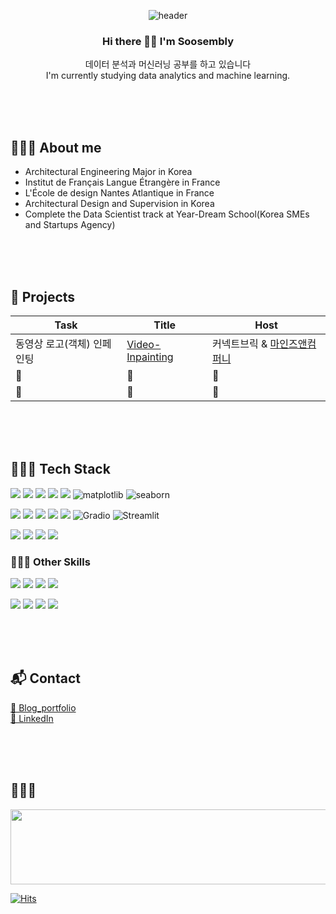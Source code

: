 <div align=center>

![header](https://capsule-render.vercel.app/api?type=venom&height=300&color=gradient&text=SooJIN%20&desc=Junior%20Data%20Scientist&reversal=false&fontColor=0CE5DB&rotate=-10&strokeWidth=0&animation=twinkling&descAlign=50&descAlignY=65)






### Hi there 👋🏻 I'm Soosembly
데이터 분석과 머신러닝 공부를 하고 있습니다
</br>
I'm currently studying data analytics and machine learning.

</div>

</br></br></br>
## 👩🏻‍💻 About me
- Architectural Engineering Major in Korea
- Institut de Français Langue Étrangère in France
- L'École de design Nantes Atlantique in France
- Architectural Design and Supervision in Korea
- Complete the Data Scientist track at Year-Dream School(Korea SMEs and Startups Agency)



</br></br></br>
## 🎯 Projects


| Task | Title | Host |
|--|--|--|
|동영상 로고(객체) 인페인팅|[Video-Inpainting](https://github.com/Soosembly/PJT-Video-Inpainting)|커넥트브릭 & [마인즈앤컴퍼니](https://mnc.ai/)|
| 🍋 | 🍋 | 🍋 |
| 🍒 | 🍒 | 🍒 |







</br></br></br>
## 🧗🏻‍♀️ Tech Stack
<img src="https://img.shields.io/badge/Python-3776AB?style=flat&logo=python&logoColor=white"/> <img src="https://img.shields.io/badge/Pandas-150458?style=flat&logo=Pandas&logoColor=white"/> <img src="https://img.shields.io/badge/Numpy-013243?style=flat&logo=Numpy&logoColor=white"/>  <img src="https://img.shields.io/badge/Scipy-8CAAE6?style=flat&logo=Scipy&logoColor=white"/> <img src="https://img.shields.io/badge/Scikit%20learn-F7931E?style=flat&logo=Scikit%20learn&logoColor=white"/> 
![matplotlib](http://img.shields.io/badge/-Matplotlib-FF6441?style=flat)
![seaborn](http://img.shields.io/badge/-Seaborn-1287B1?style=flat) 

<img src="https://img.shields.io/badge/Pytorch-EE4C2C?style=flat&logo=pytorch&logoColor=white"/> <img src="https://img.shields.io/badge/Keras-D00000?style=flat&logo=Keras&logoColor=white"/> <img src="https://img.shields.io/badge/Tensorflow-FF6F00?style=flat&logo=Tensorflow&logoColor=white"/> <img src="https://img.shields.io/badge/Kaggle-20BEFF?style=flat&logo=Kaggle&logoColor=white"/> <img src="https://img.shields.io/badge/OpenCV-5C3EE8?style=flat&logo=OpenCV&logoColor=white"/>
![Gradio](https://img.shields.io/badge/Gradio-FE7F01.svg?style=flat&logo=Gradio&logoColor=white)
![Streamlit](https://img.shields.io/badge/Streamlit-white.svg?style=flat&logo=Streamlit&logoColor=ff4b4b)

<img src="https://img.shields.io/badge/Dart-0175C2?style=flat&logo=dart&logoColor=white"/> <img src="https://img.shields.io/badge/Flutter-02569B?style=flat&logo=flutter&logoColor=white"/> <img src="https://img.shields.io/badge/Android Studio-3DDC84?style=flat&logo=androidstudio&logoColor=white"/> <img src="https://img.shields.io/badge/Firebase-DD2C00?style=flat&logo=firebase&logoColor=white"/>



### 🤸🏻‍♀️ Other Skills 
<img src="https://img.shields.io/badge/AutoCAD-E51050?style=flat&logo=AutoCAD&logoColor=white"/> <img src="https://img.shields.io/badge/Autodesk Revit-186BFF?style=flat&logo=AutoDesk Revit&logoColor=white"/> <img src="https://img.shields.io/badge/SketchUp-005F9E?style=flat&logo=sketchup&logoColor=white"/> <img src="https://img.shields.io/badge/Blender-E87D0D?style=flat&logo=Blender&logoColor=white"/>

<img src="https://img.shields.io/badge/Adobe-FF0000?style=flat&logo=adobe&logoColor=white"/> <img src="https://img.shields.io/badge/Adobe%20Photoshop-31A8FF?style=flat&logo=adobephotoshop&logoColor=white"/> <img src="https://img.shields.io/badge/Adobe%20Illustrator-FF9A00?style=flat&logo=adobeillustrator&logoColor=white"/> <img src="https://img.shields.io/badge/Adobe%20Indesign-FF3366?style=flat&logo=adobeindesign&logoColor=white"/>


 

</br></br></br>
## 📬 Contact

[🔗 Blog_portfolio]()
</br>
[🔗 LinkedIn](https://www.linkedin.com/in/%E2%9D%9Dsoojin-son%E2%9D%9E/)

</br></br></br>
## 🌱🌱🌱



<a href="https://github.com/devxb/gitanimals">
  <img src="https://render.gitanimals.org/users/{Soosembly}?pet-id=1" width="1000" height="120"/>
</a>




[![Hits](https://hits.seeyoufarm.com/api/count/incr/badge.svg?url=https%3A%2F%2Fgithub.com%2Fsoosembly&count_bg=%230CE5DB&title_bg=%23B3BABA&icon=&icon_color=%23E7E7E7&title=hits&edge_flat=false)](https://hits.seeyoufarm.com)




<!-- ![](./profile-3d-contrib/profile-gitblock.svg) -->





<!--
**Soosembly/Soosembly** is a ✨ _special_ ✨ repository because its `README.md` (this file) appears on your GitHub profile.

Here are some ideas to get you started:

- 🔭 I’m currently working on ...
- 🌱 I’m currently learning ...
- 👯 I’m looking to collaborate on ...
- 🤔 I’m looking for help with ...
- 💬 Ask me about ...
- 📫 How to reach me: ...
- 😄 Pronouns: ...
- ⚡ Fun fact: ...
-->
